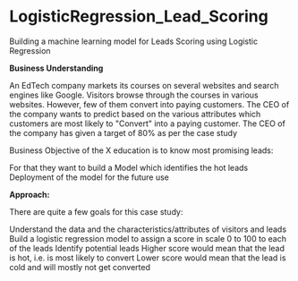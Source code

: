 # LogisticRegression_Lead_Scoring

Building a machine learning model for Leads Scoring using Logistic Regression

**Business Understanding**

An EdTech company markets its courses on several websites and search engines like Google. Visitors browse through the courses in various websites. However, few of them convert into paying customers. The CEO of the company wants to predict based on the various attributes which customers are most likely to "Convert" into a paying customer. The CEO of the company has given a target of 80% as per the case study

Business Objective of the X education is to know most promising leads:

For that they want to build a Model which identifies the hot leads Deployment of the model for the future use

**Approach:**

There are quite a few goals for this case study:

Understand the data and the characteristics/attributes of visitors and leads Build a logistic regression model to assign a score in scale 0 to 100 to each of the leads Identify potential leads Higher score would mean that the lead is hot, i.e. is most likely to convert Lower score would mean that the lead is cold and will mostly not get converted

